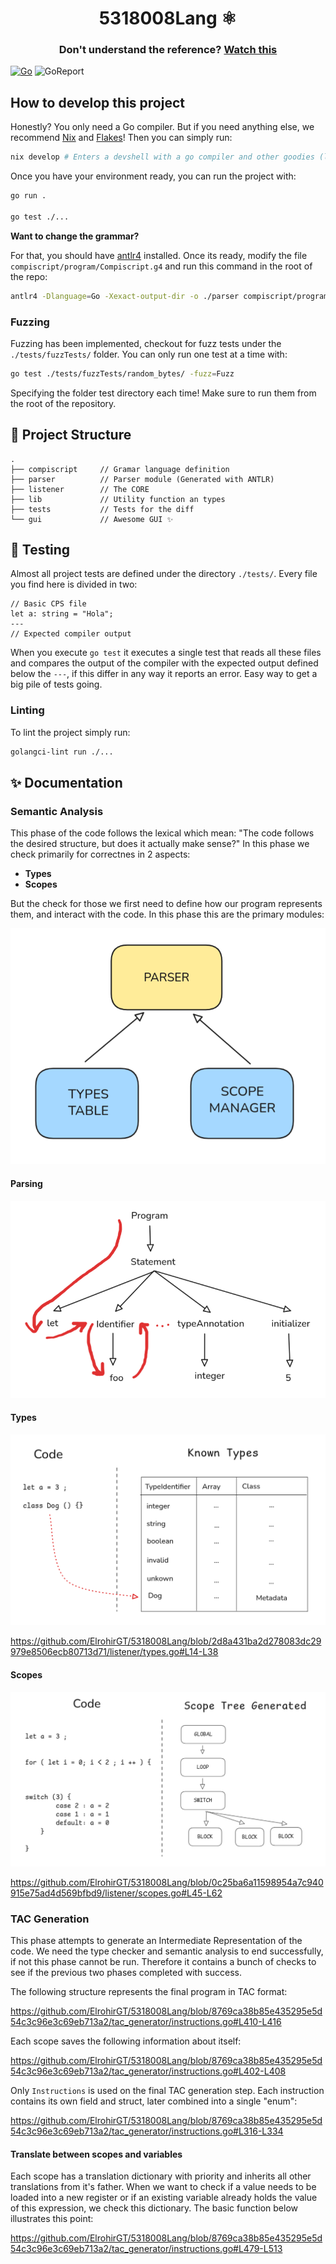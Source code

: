 <div>
    <h1 align="center"> 5318008Lang ⚛️</h1>
    <h3 align="center"> 
        Don't understand the reference? 
        <a href="https://www.youtube.com/watch?v=r4w2XUqxcBk">Watch this</a>
    </h3>
</div>

[![Go](https://github.com/ElrohirGT/5318008Lang/actions/workflows/go.yml/badge.svg)](https://github.com/ElrohirGT/5318008Lang/actions/workflows/go.yml)
![GoReport](https://goreportcard.com/badge/github.com/ElrohirGT/5318008Lang)

## How to develop this project

Honestly? You only need a Go compiler. But if you need anything else, we
recommend [Nix](https://nixos.org/download/) and
[Flakes](https://nixos.wiki/wiki/flakes)! Then you can simply run:

```bash
nix develop # Enters a devshell with a go compiler and other goodies (like a debugger)
```

Once you have your environment ready, you can run the project with:

```bash
go run .

go test ./...
```

**Want to change the grammar?**

For that, you should have [antlr4](https://github.com/antlr/antlr4) installed.
Once its ready, modify the file `compiscript/program/Compiscript.g4` and run
this command in the root of the repo:

```bash
antlr4 -Dlanguage=Go -Xexact-output-dir -o ./parser compiscript/program/Compiscript.g4
```

### Fuzzing

Fuzzing has been implemented, checkout for fuzz tests under the
`./tests/fuzzTests/` folder. You can only run one test at a time with:

```bash
go test ./tests/fuzzTests/random_bytes/ -fuzz=Fuzz
```

Specifying the folder test directory each time! Make sure to run them from the
root of the repository.

## 📘 Project Structure

```
.
├── compiscript     // Gramar language definition
├── parser          // Parser module (Generated with ANTLR)
├── listener        // The CORE
├── lib             // Utility function an types
├── tests           // Tests for the diff
└── gui             // Awesome GUI ✨
```

## 🧪 Testing

Almost all project tests are defined under the directory `./tests/`. Every file
you find here is divided in two:

```
// Basic CPS file
let a: string = "Hola";
---
// Expected compiler output
```

When you execute `go test` it executes a single test that reads all these files
and compares the output of the compiler with the expected output defined below
the `---`, if this differ in any way it reports an error. Easy way to get a big
pile of tests going.

### Linting

To lint the project simply run:

```bash
golangci-lint run ./...
```

## ✨ Documentation

### Semantic Analysis

This phase of the code follows the lexical which mean: "The code follows the
desired structure, but does it actually make sense?" In this phase we check
primarily for correctnes in 2 aspects:

- **Types**
- **Scopes**

But the check for those we first need to define how our program represents them,
and interact with the code. In this phase this are the primary modules:

![image](./media/semantic1.png)

#### Parsing

![image](./media/semantic2.png)

#### Types

![image](./media/semantic3.png)

https://github.com/ElrohirGT/5318008Lang/blob/2d8a431ba2d278083dc29979e8506ecb80713d71/listener/types.go#L14-L38

#### Scopes

![image](./media/semantic4.png)

https://github.com/ElrohirGT/5318008Lang/blob/0c25ba6a11598954a7c940915e75ad4d569bfbd9/listener/scopes.go#L45-L62

### TAC Generation

This phase attempts to generate an Intermediate Representation of the code. We
need the type checker and semantic analysis to end successfully, if not this
phase cannot be run. Therefore it contains a bunch of checks to see if the
previous two phases completed with success.

The following structure represents the final program in TAC format:

https://github.com/ElrohirGT/5318008Lang/blob/8769ca38b85e435295e5d54c3c96e3c69eb713a2/tac_generator/instructions.go#L410-L416

Each scope saves the following information about itself:

https://github.com/ElrohirGT/5318008Lang/blob/8769ca38b85e435295e5d54c3c96e3c69eb713a2/tac_generator/instructions.go#L402-L408

Only `Instructions` is used on the final TAC generation step. Each instruction
contains its own field and struct, later combined into a single "enum":

https://github.com/ElrohirGT/5318008Lang/blob/8769ca38b85e435295e5d54c3c96e3c69eb713a2/tac_generator/instructions.go#L316-L334

#### Translate between scopes and variables

Each scope has a translation dictionary with priority and inherits all other
translations from it's father. When we want to check if a value needs to be
loaded into a new register or if an existing variable already holds the value of
this expression, we check this dictionary. The basic function below illustrates
this point:

https://github.com/ElrohirGT/5318008Lang/blob/8769ca38b85e435295e5d54c3c96e3c69eb713a2/tac_generator/instructions.go#L479-L513
